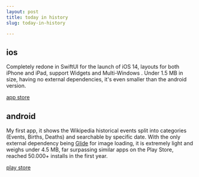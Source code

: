 ```yaml
---
layout: post
title: today in history
slug: today-in-history

---
```


## ios

Completely redone in SwiftUI for the launch of iOS 14, layouts for both iPhone and iPad, support Widgets and Multi-Windows . Under 1.5 MB in size, having no external dependencies, it's even smaller than the android version.

[app store](https://apps.apple.com/us/app/id1443549588)

## android

My first app, it shows the Wikipedia historical events split into categories (Events, Births, Deaths) and searchable by specific date. With the only external dependency being [Glide](https://github.com/bumptech/glide) for image loading, it is extremely light and weighs under 4.5 MB, far surpassing similar apps on the Play Store, reached 50.000+ installs in the first year.

  

[play store](https://play.google.com/store/apps/details?id=com.imaginarymakings.todayinhistory)